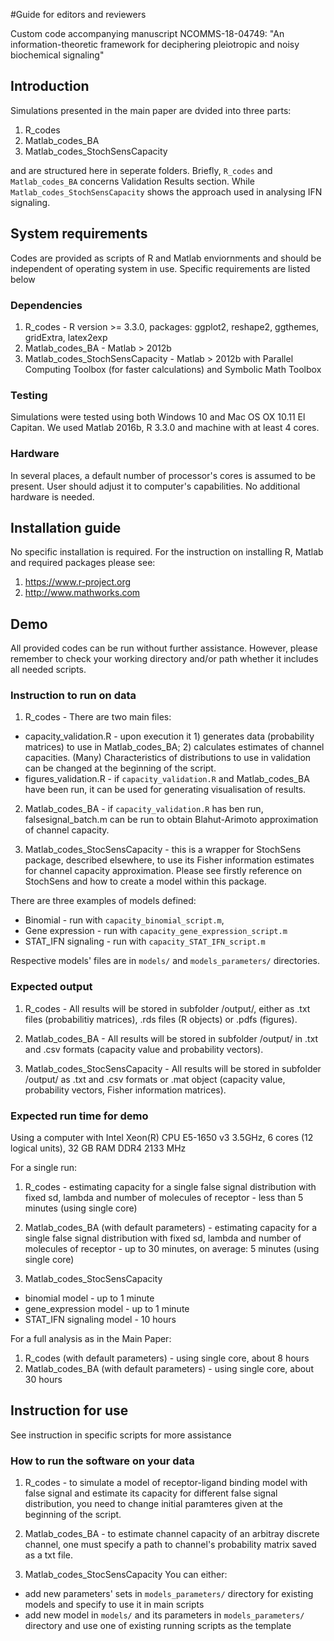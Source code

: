 #Guide for editors and reviewers

Custom code accompanying manuscript NCOMMS-18-04749:
"An information-theoretic framework for deciphering pleiotropic and noisy biochemical signaling"


## Introduction

Simulations presented in the main paper are dvided into three parts:

1. R_codes
2. Matlab_codes_BA
3. Matlab_codes_StochSensCapacity

and are structured here in seperate folders. Briefly, `R_codes` and `Matlab_codes_BA` concerns Validation Results section. While `Matlab_codes_StochSensCapacity` shows the approach used in analysing IFN signaling.

## System requirements

Codes are provided as scripts of R and Matlab enviornments and should be independent of operating system in use.
Specific requirements are listed below

### Dependencies
1. R_codes - R version >= 3.3.0, packages: ggplot2, reshape2, ggthemes, gridExtra, latex2exp
2. Matlab_codes_BA - Matlab > 2012b
3. Matlab_codes_StochSensCapacity - Matlab > 2012b with Parallel Computing Toolbox (for faster calculations) and Symbolic Math Toolbox

### Testing
Simulations were tested using both Windows 10 and Mac OS OX 10.11 El Capitan. We used Matlab 2016b, R 3.3.0 and machine with at least 4 cores.

### Hardware
In several places, a default number of processor's cores is assumed to be present. User should adjust it to computer's capabilities. 
No additional hardware is needed.


## Installation guide

No specific installation is required. For the instruction on installing R, Matlab and required packages please see:

1. https://www.r-project.org
2. http://www.mathworks.com


## Demo

All provided codes can be run without further assistance. However, please remember to check your working directory and/or path whether it includes all needed scripts.

### Instruction to run on data

1. R_codes - There are two main files:

* capacity_validation.R - upon execution it 1) generates data (probability matrices) to use in Matlab_codes_BA; 2) calculates estimates of channel capacities. (Many) Characteristics of distributions to use in validation can be changed at the beginning of the script.
* figures_validation.R - if `capacity_validation.R` and Matlab_codes_BA have been run, it can be used for generating visualisation of results.

2. Matlab_codes_BA - if `capacity_validation.R` has ben run, falsesignal_batch.m can be run to obtain Blahut-Arimoto approximation of channel capacity.

3. Matlab_codes_StocSensCapacity - this is a wrapper for StochSens package, described elsewhere, to use its Fisher information estimates for channel capacity approximation. Please see firstly reference on StochSens and how to create a model within this package.

There are three examples of models defined:

* Binomial - run with `capacity_binomial_script.m`, 
* Gene expression - run with `capacity_gene_expression_script.m`
* STAT_IFN signaling - run with `capacity_STAT_IFN_script.m`

Respective models' files are in `models/` and `models_parameters/` directories.

### Expected output

1. R_codes - All results will be stored in subfolder /output/, either as .txt files (probabilitiy matrices), .rds files (R objects) or .pdfs (figures).

2. Matlab_codes_BA - All results will be stored in subfolder /output/ in .txt and .csv formats (capacity value and probability vectors).

3. Matlab_codes_StocSensCapacity - All results will be stored in subfolder /output/ as .txt and .csv formats or .mat object (capacity value, probability vectors, Fisher information matrices).

### Expected run time for demo

Using a computer with Intel Xeon(R) CPU E5-1650 v3 3.5GHz, 6 cores (12 logical units), 32 GB RAM DDR4 2133 MHz

For a single run:

1. R_codes - estimating capacity for a single false signal distribution with fixed sd, lambda and number of molecules of receptor - less than 5 minutes (using single core)

2. Matlab_codes_BA (with default parameters) - estimating capacity for a single false signal distribution with fixed sd, lambda and number of molecules of receptor - up to 30 minutes, on average: 5 minutes (using single core)

3. Matlab_codes_StocSensCapacity
* binomial model - up to 1 minute
* gene_expression model - up to 1 minute
* STAT_IFN signaling model - 10 hours


For a full analysis as in the Main Paper: 

1. R_codes (with default parameters) - using single core, about 8 hours 
2. Matlab_codes_BA (with default parameters) - using single core, about 30 hours


## Instruction for use

See instruction in specific scripts for more assistance

### How to run the software on your data

1. R_codes - to simulate a model of receptor-ligand binding model with false signal and estimate its capacity for different false signal distribution, you need to change initial paramteres given at the beginning of the script.

2. Matlab_codes_BA - to estimate channel capacity of an arbitray discrete channel, one must specify a path to channel's probability matrix saved as a txt file.

3. Matlab_codes_StocSensCapacity
You can either:
* add new parameters' sets in `models_parameters/` directory for existing models and specify to use it in main scripts
* add new model in `models/` and its parameters in `models_parameters/` directory and use one of existing running scripts as the template
